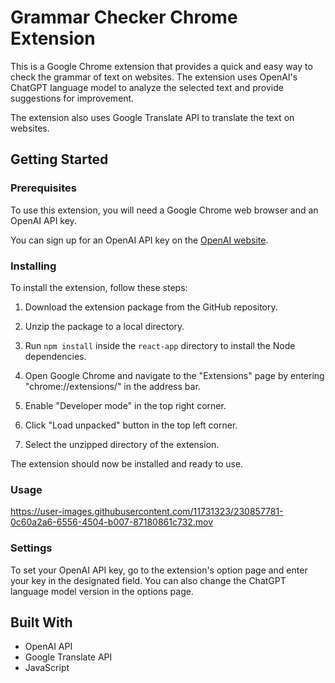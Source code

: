 # Grammar Checker Chrome Extension
This is a Google Chrome extension that provides a quick and easy way to check the grammar of text on websites. The extension uses OpenAI's ChatGPT language model to analyze the selected text and provide suggestions for improvement.

The extension also uses Google Translate API to translate the text on websites.

## Getting Started
### Prerequisites
To use this extension, you will need a Google Chrome web browser and an OpenAI API key.

You can sign up for an OpenAI API key on the [OpenAI website](https://beta.openai.com/signup/).

### Installing
To install the extension, follow these steps:

1. Download the extension package from the GitHub repository.

2. Unzip the package to a local directory.

3. Run `npm install` inside the `react-app` directory to install the Node dependencies.
4. Open Google Chrome and navigate to the "Extensions" page by entering "chrome://extensions/" in the address bar.

5. Enable "Developer mode" in the top right corner.

6. Click "Load unpacked" button in the top left corner.

7. Select the unzipped directory of the extension.

The extension should now be installed and ready to use.

### Usage
https://user-images.githubusercontent.com/11731323/230857781-0c60a2a6-6556-4504-b007-87180861c732.mov

### Settings
To set your OpenAI API key, go to the extension's option page and enter your key in the designated field. You can also change the ChatGPT language model version in the options page.

## Built With
 - OpenAI API
 - Google Translate API
 - JavaScript
